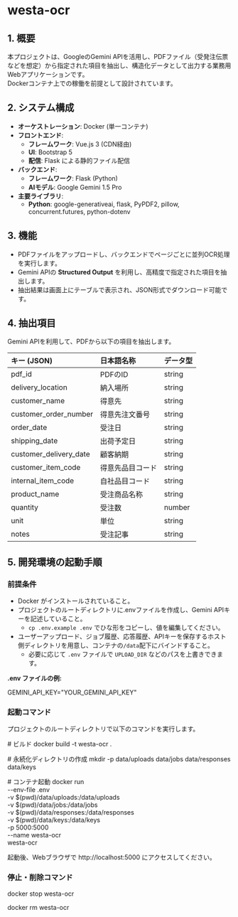 # westa-ocr

## **1\. 概要**

本プロジェクトは、GoogleのGemini APIを活用し、PDFファイル（受発注伝票などを想定）から指定された項目を抽出し、構造化データとして出力する業務用Webアプリケーションです。  
Dockerコンテナ上での稼働を前提として設計されています。

## **2\. システム構成**

* **オーケストレーション**: Docker (単一コンテナ)
* **フロントエンド**:  
  * **フレームワーク**: Vue.js 3 (CDN経由)  
  * **UI**: Bootstrap 5  
  * **配信**: Flask による静的ファイル配信
* **バックエンド**:  
  * **フレームワーク**: Flask (Python)  
  * **AIモデル**: Google Gemini 1.5 Pro  
* **主要ライブラリ**:  
  * **Python**: google-generativeai, flask, PyPDF2, pillow, concurrent.futures, python-dotenv

## **3\. 機能**

* PDFファイルをアップロードし、バックエンドでページごとに並列OCR処理を実行します。  
* Gemini APIの **Structured Output** を利用し、高精度で指定された項目を抽出します。  
* 抽出結果は画面上にテーブルで表示され、JSON形式でダウンロード可能です。

## **4\. 抽出項目**

Gemini APIを利用して、PDFから以下の項目を抽出します。

| キー (JSON) | 日本語名称 | データ型 |
| :---- | :---- | :---- |
| pdf\_id | PDFのID | string |
| delivery\_location | 納入場所 | string |
| customer\_name | 得意先 | string |
| customer\_order\_number | 得意先注文番号 | string |
| order\_date | 受注日 | string |
| shipping\_date | 出荷予定日 | string |
| customer\_delivery\_date | 顧客納期 | string |
| customer\_item\_code | 得意先品目コード | string |
| internal\_item\_code | 自社品目コード | string |
| product\_name | 受注商品名称 | string |
| quantity | 受注数 | number |
| unit | 単位 | string |
| notes | 受注記事 | string |

## **5\. 開発環境の起動手順**

### **前提条件**

* Docker がインストールされていること。
* プロジェクトのルートディレクトリに.envファイルを作成し、Gemini APIキーを記述していること。
  * `cp .env.example .env` でひな形をコピーし、値を編集してください。
* ユーザーアップロード、ジョブ履歴、応答履歴、APIキーを保存するホスト側ディレクトリを用意し、コンテナの`/data`配下にバインドすること。
  * 必要に応じて `.env` ファイルで `UPLOAD_DIR` などのパスを上書きできます。

**.env ファイルの例:**

GEMINI\_API\_KEY="YOUR\_GEMINI\_API\_KEY"

### **起動コマンド**

プロジェクトのルートディレクトリで以下のコマンドを実行します。

\# ビルド
docker build -t westa-ocr .

\# 永続化ディレクトリの作成
mkdir -p data/uploads data/jobs data/responses data/keys

\# コンテナ起動
docker run \
  --env-file .env \
  -v $(pwd)/data/uploads:/data/uploads \
  -v $(pwd)/data/jobs:/data/jobs \
  -v $(pwd)/data/responses:/data/responses \
  -v $(pwd)/data/keys:/data/keys \
  -p 5000:5000 \
  --name westa-ocr \
  westa-ocr

起動後、Webブラウザで http://localhost:5000 にアクセスしてください。

### **停止・削除コマンド**

docker stop westa-ocr

docker rm westa-ocr
